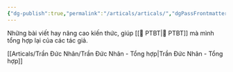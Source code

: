 ```yaml
---
{"dg-publish":true,"permalink":"/articals/articals/","dgPassFrontmatter":true}
---
```


Những bài viết hay nâng cao kiến thức, giúp [[💎 PTBT\|💎 PTBT]] mà mình tổng hợp lại của các tác giả.

[[Articals/Trần Đức Nhân/Trần Đức Nhân - Tổng hợp\|Trần Đức Nhân - Tổng hợp]]